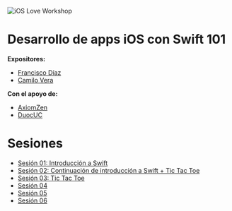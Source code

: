 ![iOS Love Workshop](https://cloud.githubusercontent.com/assets/530662/16805009/4afa94a0-48dc-11e6-8911-4c1c3d94323b.png)
# Desarrollo de apps iOS con Swift 101

**Expositores:**
- [Francisco Díaz](https://github.com/fdiaz)
- [Camilo Vera](https://github.com/camovrbz)

**Con el apoyo de:**
- [AxiomZen](http://axiomzen.co/)
- [DuocUC](http://www.duoc.cl/)

# Sesiones

- [Sesión 01: Introducción a Swift](sesiones/01)
- [Sesión 02: Continuación de introducción a Swift + Tic Tac Toe](sesiones/02)
- [Sesión 03: Tic Tac Toe](sesiones/03)
- [Sesión 04](sesiones/04)
- [Sesión 05](sesiones/05)
- [Sesión 06](sesiones/06)
